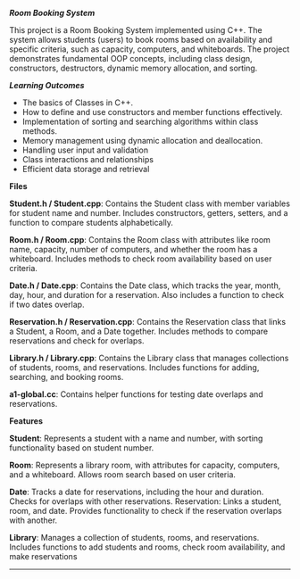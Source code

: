 _**Room Booking System**_

This project is a Room Booking System implemented using C++. The system allows students (users) to book rooms based on availability and
specific criteria, such as capacity, computers, and whiteboards. The project demonstrates fundamental OOP concepts, including class design, constructors, destructors, dynamic memory allocation, and sorting.

_**Learning Outcomes**_
- The basics of Classes in C++.
- How to define and use constructors and member functions effectively.
- Implementation of sorting and searching algorithms within class methods.
- Memory management using dynamic allocation and deallocation.
- Handling user input and validation
- Class interactions and relationships
- Efficient data storage and retrieval

**Files**

**Student.h / Student.cpp**: Contains the Student class with member variables for student name and number. Includes constructors, getters, setters, and a function to compare students alphabetically.

**Room.h / Room.cpp**: Contains the Room class with attributes like room name, capacity, number of computers, and whether the room has a whiteboard. Includes methods to check room availability based on user criteria.

**Date.h / Date.cpp**: Contains the Date class, which tracks the year, month, day, hour, and duration for a reservation. Also includes a function to check if two dates overlap.

**Reservation.h / Reservation.cpp**: Contains the Reservation class that links a Student, a Room, and a Date together. Includes methods to compare reservations and check for overlaps.

**Library.h / Library.cpp**: Contains the Library class that manages collections of students, rooms, and reservations. Includes functions for adding, searching, and booking rooms.

**a1-global.cc**: Contains helper functions for testing date overlaps and reservations.


**Features**

**Student**: Represents a student with a name and number, with sorting functionality based on student number.

**Room**: Represents a library room, with attributes for capacity, computers, and a whiteboard. Allows room search based on user criteria.

**Date**: Tracks a date for reservations, including the hour and duration. Checks for overlaps with other reservations.
Reservation: Links a student, room, and date. Provides functionality to check if the reservation overlaps with another.

**Library**: Manages a collection of students, rooms, and reservations. Includes functions to add students and rooms, check room availability, and make reservations


---
